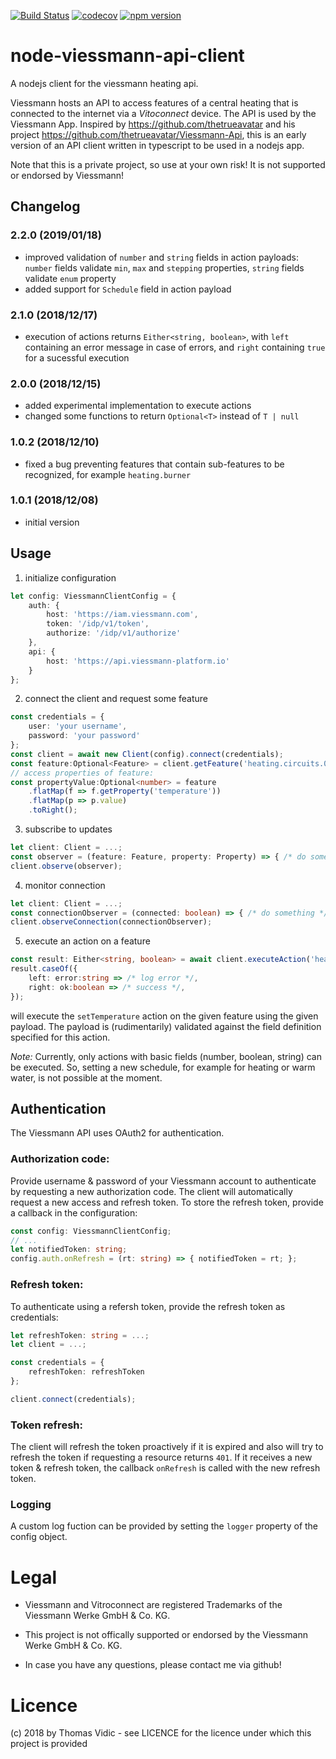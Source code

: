 [![Build Status](https://travis-ci.org/thovid/node-viessmann-api-client.svg?branch=master)](https://travis-ci.org/thovid/node-viessmann-api-client) [![codecov](https://codecov.io/gh/thovid/node-viessmann-api-client/branch/master/graph/badge.svg)](https://codecov.io/gh/thovid/node-viessmann-api-client)
[![npm version](https://badge.fury.io/js/viessmann-api-client.svg)](https://badge.fury.io/js/viessmann-api-client)

# node-viessmann-api-client

A nodejs client for the viessmann heating api.

Viessmann hosts an API to access features of a central heating that is connected to the internet via a *Vitoconnect* device. The API is used by the Viessmann App.
Inspired by https://github.com/thetrueavatar and his project https://github.com/thetrueavatar/Viessmann-Api, this is an early version of an API client written in typescript to be used in a nodejs app. 

Note that this is a private project, so use at your own risk! It is not supported or endorsed by Viessmann!

## Changelog
### 2.2.0 (2019/01/18)
- improved validation of `number` and `string` fields in action payloads: `number` fields validate `min`, `max` and `stepping` properties, `string` fields validate `enum` property
- added support for `Schedule` field in action payload 
### 2.1.0 (2018/12/17)
- execution of actions returns `Either<string, boolean>`, with `left` containing an error message in case of errors, and `right` containing `true` for a sucessful execution
### 2.0.0 (2018/12/15)
- added experimental implementation to execute actions
- changed some functions to return `Optional<T>` instead of `T | null`
### 1.0.2 (2018/12/10) 
- fixed a bug preventing features that contain sub-features to be recognized, for example `heating.burner`
### 1.0.1 (2018/12/08)
- initial version

## Usage
1. initialize configuration
```typescript
let config: ViessmannClientConfig = {
    auth: {
        host: 'https://iam.viessmann.com',
        token: '/idp/v1/token',
        authorize: '/idp/v1/authorize'
    },
    api: {
        host: 'https://api.viessmann-platform.io'
    }
};
```
2. connect the client and request some feature
```typescript
const credentials = {
    user: 'your username',
    password: 'your password'
};
const client = await new Client(config).connect(credentials);
const feature:Optional<Feature> = client.getFeature('heating.circuits.0.operating.programs.comfort');
// access properties of feature:
const propertyValue:Optional<number> = feature
    .flatMap(f => f.getProperty('temperature'))
    .flatMap(p => p.value)
    .toRight();
```

3. subscribe to updates
```typescript
let client: Client = ...;
const observer = (feature: Feature, property: Property) => { /* do something */ };
client.observe(observer);
```

4. monitor connection
```typescript
let client: Client = ...;
const connectionObserver = (connected: boolean) => { /* do something */ };
client.observeConnection(connectionObserver);
```
5. execute an action on a feature
```typescript
const result: Either<string, boolean> = await client.executeAction('heating.circuits.0.operating.programs.comfort', 'setTemperature', {targetTemperature: 22});
result.caseOf({
    left: error:string => /* log error */,
    right: ok:boolean => /* success */,
});
```
will execute the `setTemperature` action on the given feature using the given payload. The payload is (rudimentarily) validated against the field definition specified for this action.

*Note:* Currently, only actions with basic fields (number, boolean, string) can be executed. So, setting a new schedule, for example for heating or warm water, is not possible at the moment.

## Authentication
The Viessmann API uses OAuth2 for authentication. 
### Authorization code: 
Provide username & password of your Viessmann account to authenticate by requesting a new authorization code. The client will automatically request a new access and refresh token. To store the refresh token, provide a callback in the configuration:
```typescript
const config: ViessmannClientConfig;
// ...
let notifiedToken: string;
config.auth.onRefresh = (rt: string) => { notifiedToken = rt; };
```
### Refresh token:
To authenticate using a refersh token, provide the refresh token as credentials:
```typescript
let refreshToken: string = ...;
let client = ...;

const credentials = {
    refreshToken: refreshToken
};

client.connect(credentials);
```
### Token refresh:
The client will refresh the token proactively if it is expired and also will try to refresh the token if requesting a resource returns `401`. If it receives a new token & refresh token, the callback `onRefresh` is called with the new refresh token.

### Logging
A custom log fuction can be provided by setting the `logger` property of the config object.

# Legal
- Viessmann and Vitroconnect are registered Trademarks of the Viessmann Werke GmbH & Co. KG. 

- This project is not offically supported or endorsed by the Viessmann Werke GmbH & Co. KG.

- In case you have any questions, please contact me via github!

# Licence
(c) 2018 by Thomas Vidic - see LICENCE for the licence under which this project is provided

